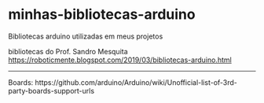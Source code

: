 # minhas-bibliotecas-arduino
Bibliotecas arduino utilizadas em meus projetos

bibliotecas do Prof. Sandro Mesquita
https://roboticmente.blogspot.com/2019/03/bibliotecas-arduino.html

<hr>
Boards: https://github.com/arduino/Arduino/wiki/Unofficial-list-of-3rd-party-boards-support-urls
